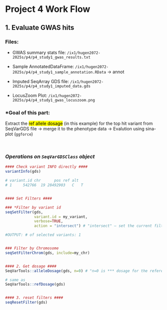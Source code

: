 # Project 4 Work Flow

## 1. Evaluate GWAS hits

### Files:

- GWAS summary stats file: `/ix1/hugen2072-2025s/p4/p4_study1_gwas_results.txt`

- Sample AnnotatedDataFrame: `/ix1/hugen2072-2025s/p4/p4_study1_sample_annotation.RData` -> annot

- Imputed SeqArray GDS file: `/ix1/hugen2072-2025s/p4/p4_study1_imputed_data.gds`

- LocusZoom Plot: `/ix1/hugen2072-2025s/p4/p4_study1_gwas_locuszoom.png`

### *Goal of this part: 

Extract the <mark>ref allele dosage</mark> (in this example) for the top hit variant from SeqVarGDS file -> merge it to the phenotype data -> Evalution using sina-plot (`ggforce`)

<br>


### ***Operations on `SeqVarGDSClass` object***

```r
#### Check variant INFO directly ####
variantInfo(gds)

# variant.id chr      pos ref alt
# 1     542766  19 28492903   C   T


#### Set Filters ####

### *Filter by variant id
seqSetFilter(gds, 
             variant.id = my_variant, 
             verbose=TRUE, 
             action = "intersect") # "intersect" – set the current filter to the intersection of selected samples and/or variants

#OUTPUT: # of selected variants: 1


### Filter by Chromosome
seqSetFilterChrom(gds, include=my_chr)


#### 2. Get dosage ####
SeqVarTools::alleleDosage(gds, n=0) # "n=0 is *** dosage for the reference allele ***"

# same as
SeqVarTools::refDosage(gds)


#### 3. reset filters ####
seqResetFilter(gds)

```

